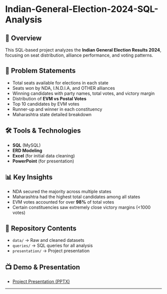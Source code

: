 # Indian-General-Election-2024-SQL-Analysis

## 📌 Overview
This SQL-based project analyzes the **Indian General Election Results 2024**, focusing on seat distribution, alliance performance, and voting patterns.

## 🎯 Problem Statements
- Total seats available for elections in each state
- Seats won by NDA, I.N.D.I.A, and OTHER alliances
- Winning candidates with party names, total votes, and victory margin
- Distribution of **EVM vs Postal Votes**
- Top 10 candidates by EVM votes
- Runner-up and winner in each constituency
- Maharashtra state detailed breakdown

## 🛠️ Tools & Technologies
- **SQL** (MySQL)
- **ERD Modeling**
- **Excel** (for initial data cleaning)
- **PowerPoint** (for presentation)

## 📊 Key Insights
- NDA secured the majority across multiple states
- Maharashtra had the highest total candidates among all states
- EVM votes accounted for over **98%** of total votes
- Certain constituencies saw extremely close victory margins (<1000 votes)

## 📂 Repository Contents
- `data/` → Raw and cleaned datasets
- `queries/` → SQL queries for all analysis
- `presentation/` → Project presentation

## 📺 Demo & Presentation
- [Project Presentation (PPTX)](./presentation/Indian_General_Election_2024.pptx)

---
